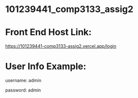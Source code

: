 # 101239441_comp3133_assig2

# Front End Host Link:
https://101239441-comp3133-assig2.vercel.app/login

# User Info Example:
username: admin

password: admin
